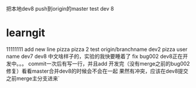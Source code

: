 把本地dev8 push到origin的master
test dev 8
# learngit
11111111
add new line
pizza
pizza 2
test origin/branchname
dev2
pizza user name
dev7
dev8
中文啥样子的，实验的我快要睡着了
fix bug002
dev8正在开发中。。。
commit一次后有写一行，并且add
开发完（没有merge之前的bug002修复）看看master合并dev8的时候会不会在一起
果然有冲突，应该在dev8提交之前merge主分支进来`
